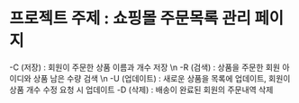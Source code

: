 # 프로젝트 주제 : 쇼핑몰 주문목록 관리 페이지

-C (저장) : 회원이 주문한 상품 이름과 개수 저장 \n
-R (검색) : 상품을 주문한 회원 아이디와 상품 남은 수량 검색 \n 
-U (업데이트) : 새로운 상품을 목록에 업데이트, 회원이 상품 개수 수정 요청 시 업데이트
-D (삭제) : 배송이 완료된 회원의 주문내역 삭제
